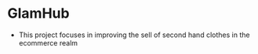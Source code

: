 # GlamHub

- This project focuses in improving the sell of second hand clothes in the ecommerce realm
